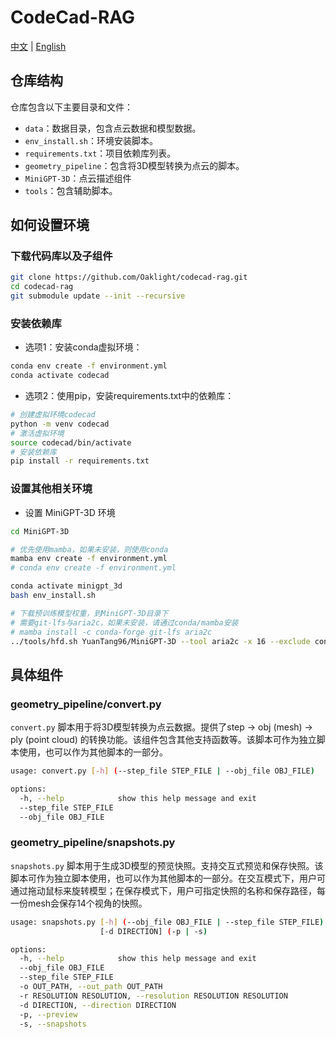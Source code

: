 # CodeCad-RAG

[中文](./README_zh.md) | [English](./README.md)

## 仓库结构

仓库包含以下主要目录和文件：

* `data`：数据目录，包含点云数据和模型数据。
* `env_install.sh`：环境安装脚本。
* `requirements.txt`：项目依赖库列表。
* `geometry_pipeline`：包含将3D模型转换为点云的脚本。
* `MiniGPT-3D`：点云描述组件
* `tools`：包含辅助脚本。

## 如何设置环境

### 下载代码库以及子组件

```bash
git clone https://github.com/Oaklight/codecad-rag.git
cd codecad-rag
git submodule update --init --recursive
```

### 安装依赖库

* 选项1：安装conda虚拟环境：

```bash
conda env create -f environment.yml
conda activate codecad
```

* 选项2：使用pip，安装requirements.txt中的依赖库：

```bash
# 创建虚拟环境codecad
python -m venv codecad
# 激活虚拟环境
source codecad/bin/activate
# 安装依赖库
pip install -r requirements.txt
```

### 设置其他相关环境

* 设置 MiniGPT-3D 环境

```bash
cd MiniGPT-3D

# 优先使用mamba，如果未安装，则使用conda
mamba env create -f environment.yml
# conda env create -f environment.yml

conda activate minigpt_3d
bash env_install.sh

# 下载预训练模型权重，到MiniGPT-3D目录下
# 需要git-lfs与aria2c，如果未安装，请通过conda/mamba安装
# mamba install -c conda-forge git-lfs aria2c
../tools/hfd.sh YuanTang96/MiniGPT-3D --tool aria2c -x 16 --exclude config.json --exclude README.md --exclude .gitattributes
```

## 具体组件

### geometry_pipeline/convert.py

`convert.py` 脚本用于将3D模型转换为点云数据。提供了step -> obj (mesh) -> ply (point cloud) 的转换功能。该组件包含其他支持函数等。该脚本可作为独立脚本使用，也可以作为其他脚本的一部分。

```bash
usage: convert.py [-h] (--step_file STEP_FILE | --obj_file OBJ_FILE)

options:
  -h, --help            show this help message and exit
  --step_file STEP_FILE
  --obj_file OBJ_FILE
```

### geometry_pipeline/snapshots.py

`snapshots.py` 脚本用于生成3D模型的预览快照。支持交互式预览和保存快照。该脚本可作为独立脚本使用，也可以作为其他脚本的一部分。在交互模式下，用户可通过拖动鼠标来旋转模型；在保存模式下，用户可指定快照的名称和保存路径，每一份mesh会保存14个视角的快照。

```bash
usage: snapshots.py [-h] (--obj_file OBJ_FILE | --step_file STEP_FILE) [-o OUT_PATH] [-r RESOLUTION RESOLUTION]
                    [-d DIRECTION] (-p | -s)

options:
  -h, --help            show this help message and exit
  --obj_file OBJ_FILE
  --step_file STEP_FILE
  -o OUT_PATH, --out_path OUT_PATH
  -r RESOLUTION RESOLUTION, --resolution RESOLUTION RESOLUTION
  -d DIRECTION, --direction DIRECTION
  -p, --preview
  -s, --snapshots
```
